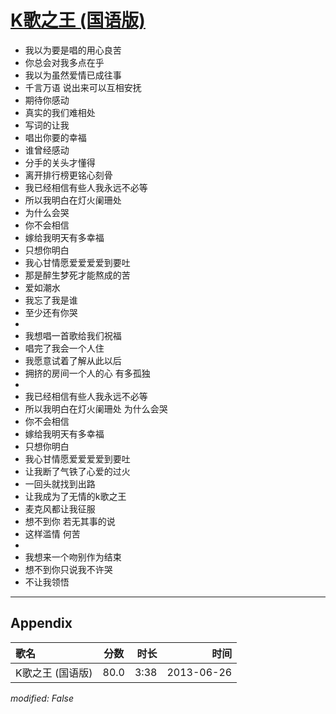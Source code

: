 # [K歌之王 (国语版)](https://music.163.com/song?id=26608827)

* 我以为要是唱的用心良苦
* 你总会对我多点在乎
* 我以为虽然爱情已成往事
* 千言万语 说出来可以互相安抚
* 期待你感动
* 真实的我们难相处
* 写词的让我
* 唱出你要的幸福
* 谁曾经感动
* 分手的关头才懂得
* 离开排行榜更铭心刻骨
* 我已经相信有些人我永远不必等
* 所以我明白在灯火阑珊处
* 为什么会哭
* 你不会相信
* 嫁给我明天有多幸福
* 只想你明白
* 我心甘情愿爱爱爱爱到要吐
* 那是醉生梦死才能熬成的苦
* 爱如潮水
* 我忘了我是谁
* 至少还有你哭
* 
* 我想唱一首歌给我们祝福
* 唱完了我会一个人住
* 我愿意试着了解从此以后
* 拥挤的房间一个人的心 有多孤独
* 
* 我已经相信有些人我永远不必等
* 所以我明白在灯火阑珊处 为什么会哭
* 你不会相信
* 嫁给我明天有多幸福
* 只想你明白
* 我心甘情愿爱爱爱爱到要吐
* 让我断了气铁了心爱的过火
* 一回头就找到出路
* 让我成为了无情的k歌之王
* 麦克风都让我征服
* 想不到你 若无其事的说
* 这样滥情 何苦
* 
* 我想来一个吻别作为结束
* 想不到你只说我不许哭
* 不让我领悟


---

## Appendix

|歌名|分数|时长|时间|
|:---|:---:|---:|---:|
|K歌之王 (国语版)|80.0|3:38|2013-06-26

*modified: False*